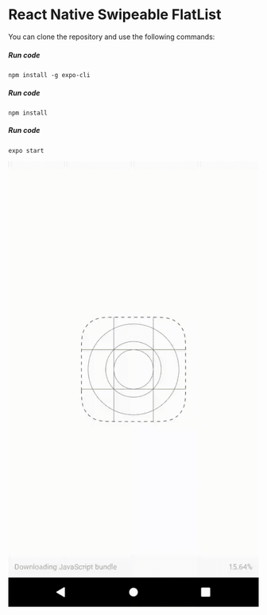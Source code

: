 <h1>React Native Swipeable FlatList</h1>



You can clone the repository and use the following commands:

##### Run code
```shell
npm install -g expo-cli
```

##### Run code
```shell
npm install
```

##### Run code
```shell
expo start
```

![Thumbnail](react-native-swipable-flat-list.gif)
